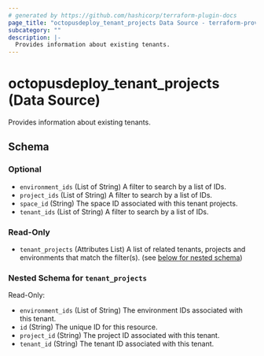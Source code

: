 ```yaml
---
# generated by https://github.com/hashicorp/terraform-plugin-docs
page_title: "octopusdeploy_tenant_projects Data Source - terraform-provider-octopusdeploy"
subcategory: ""
description: |-
  Provides information about existing tenants.
---
```


# octopusdeploy_tenant_projects (Data Source)

Provides information about existing tenants.



<!-- schema generated by tfplugindocs -->
## Schema

### Optional

- `environment_ids` (List of String) A filter to search by a list of IDs.
- `project_ids` (List of String) A filter to search by a list of IDs.
- `space_id` (String) The space ID associated with this tenant projects.
- `tenant_ids` (List of String) A filter to search by a list of IDs.

### Read-Only

- `tenant_projects` (Attributes List) A list of related tenants, projects and environments that match the filter(s). (see [below for nested schema](#nestedatt--tenant_projects))

<a id="nestedatt--tenant_projects"></a>
### Nested Schema for `tenant_projects`

Read-Only:

- `environment_ids` (List of String) The environment IDs associated with this tenant.
- `id` (String) The unique ID for this resource.
- `project_id` (String) The project ID associated with this tenant.
- `tenant_id` (String) The tenant ID associated with this tenant.
